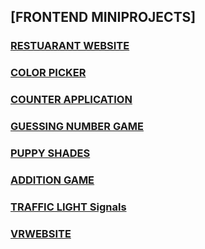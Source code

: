 
## [FRONTEND MINIPROJECTS]

### [RESTUARANT WEBSITE](https://github.com/lokeshlokesh2121/RestrauntWebsite/blob/main/Restaurant%20website.html)
### [COLOR PICKER](https://github.com/lokeshlokesh2121/Color_Picker)
### [COUNTER APPLICATION](https://github.com/lokeshlokesh2121/Counter)
### [GUESSING NUMBER GAME](https://github.com/lokeshlokesh2121/ValidNumber)
### [PUPPY SHADES](https://github.com/lokeshlokesh2121/Puppyshades)
### [ADDITION GAME](https://github.com/lokeshlokesh2121/AddingTwoNumbers)
### [TRAFFIC LIGHT Signals](https://github.com/lokeshlokesh2121/Traffic-light-signal)
### [VRWEBSITE](https://github.com/lokeshlokesh2121/VR-Website)

